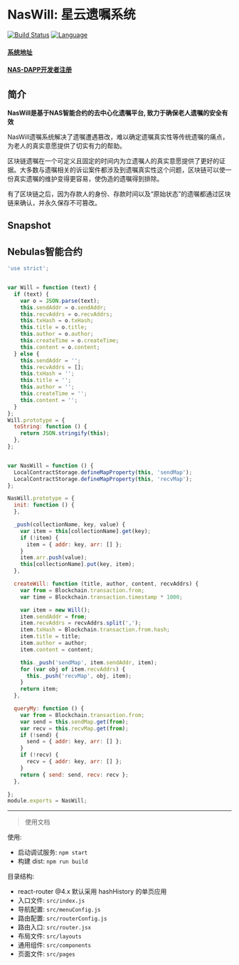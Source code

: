 # NasWill: 星云遗嘱系统


[![Build Status](https://travis-ci.org/kun368/NasWill.svg?branch=master)](https://travis-ci.org/kun368/NasWill)
[![Language](https://img.shields.io/badge/language-javascript-blue.svg)](https://github.com/kun368/NasFloater)

#### [系统地址](http://will.zzkun.com)

#### [NAS-DAPP开发者注册](https://incentive.nebulas.io/cn/signup.html?invite=OILxo)

## 简介

**NasWill是基于NAS智能合约的去中心化遗嘱平台, 致力于确保老人遗嘱的安全有效**

NasWill遗嘱系统解决了遗嘱遭遇篡改，难以确定遗嘱真实性等传统遗嘱的痛点，为老人的真实意愿提供了切实有力的帮助。

区块链遗嘱在一个可定义且固定的时间内为立遗嘱人的真实意愿提供了更好的证据。大多数与遗嘱相关的诉讼案件都涉及到遗嘱真实性这个问题，区块链可以使一份真实遗嘱的维护变得更容易，使伪造的遗嘱得到排除。

有了区块链之后，因为存款人的身份、存款时间以及“原始状态”的遗嘱都通过区块链来确认，并永久保存不可篡改。

## Snapshot


## Nebulas智能合约

```javascript
'use strict';


var Will = function (text) {
  if (text) {
    var o = JSON.parse(text);
    this.sendAddr = o.sendAddr;
    this.recvAddrs = o.recvAddrs;
    this.txHash = o.txHash;
    this.title = o.title;
    this.author = o.author;
    this.createTime = o.createTime;
    this.content = o.content;
  } else {
    this.sendAddr = '';
    this.recvAddrs = [];
    this.txHash = '';
    this.title = '';
    this.author = '';
    this.createTime = '';
    this.content = '';
  }
};
Will.prototype = {
  toString: function () {
    return JSON.stringify(this);
  },
};


var NasWill = function () {
  LocalContractStorage.defineMapProperty(this, 'sendMap');
  LocalContractStorage.defineMapProperty(this, 'recvMap');
};

NasWill.prototype = {
  init: function () {
  },

  _push(collectionName, key, value) {
    var item = this[collectionName].get(key);
    if (!item) {
      item = { addr: key, arr: [] };
    }
    item.arr.push(value);
    this[collectionName].put(key, item);
  },

  createWill: function (title, author, content, recvAddrs) {
    var from = Blockchain.transaction.from;
    var time = Blockchain.transaction.timestamp * 1000;

    var item = new Will();
    item.sendAddr = from;
    item.recvAddrs = recvAddrs.split(',');
    item.txHash = Blockchain.transaction.from.hash;
    item.title = title;
    item.author = author;
    item.content = content;

    this._push('sendMap', item.sendAddr, item);
    for (var obj of item.recvAddrs) {
      this._push('recvMap', obj, item);
    }
    return item;
  },

  queryMy: function () {
    var from = Blockchain.transaction.from;
    var send = this.sendMap.get(from);
    var recv = this.recvMap.get(from);
    if (!send) {
      send = { addr: key, arr: [] };
    }
    if (!recv) {
      recv = { addr: key, arr: [] };
    }
    return { send: send, recv: recv };
  },

};
module.exports = NasWill;
```

---

> 使用文档

使用:

* 启动调试服务: `npm start`
* 构建 dist: `npm run build`

目录结构:

* react-router @4.x 默认采用 hashHistory 的单页应用
* 入口文件: `src/index.js`
* 导航配置: `src/menuConfig.js`
* 路由配置: `src/routerConfig.js`
* 路由入口: `src/router.jsx`
* 布局文件: `src/layouts`
* 通用组件: `src/components`
* 页面文件: `src/pages`
